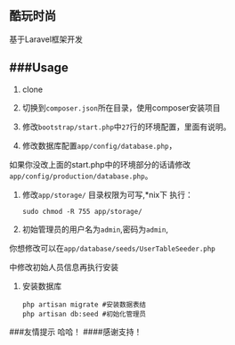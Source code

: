 ## 酷玩时尚

基于Laravel框架开发


###Usage
---
1. clone 

	
	

1. 切换到`composer.json`所在目录，使用composer安装项目

	

1. 修改`bootstrap/start.php`中`27`行的环境配置，里面有说明。

1. 修改数据库配置`app/config/database.php`，

如果你没改上面的start.php中的环境部分的话请修改`app/config/production/database.php`。

1. 修改`app/storage/` 目录权限为可写,*nix下 执行：

    ```
    sudo chmod -R 755 app/storage/
    ```

1. 初始管理员的用户名为`admin`,密码为`admin`,

你想修改可以在`app/database/seeds/UserTableSeeder.php`

中修改初始人员信息再执行安装


1. 安装数据库

    ```
    php artisan migrate #安装数据表结
    php artisan db:seed #初始化管理员
    ```



###友情提示
哈哈！
####感谢支持！
